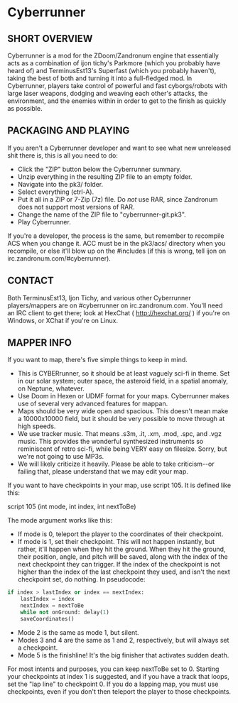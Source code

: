 # Cyberrunner

## SHORT OVERVIEW
Cyberrunner is a mod for the ZDoom/Zandronum engine that essentially acts as a combination of ijon tichy's Parkmore (which you probably have heard of) and TerminusEst13's Superfast (which you probably haven't), taking the best of both and turning it into a full-fledged mod. In Cyberrunner, players take control of powerful and fast cyborgs/robots with large laser weapons, dodging and weaving each other's attacks, the environment, and the enemies within in order to get to the finish as quickly as possible.

## PACKAGING AND PLAYING
If you aren't a Cyberrunner developer and want to see what new unreleased shit there is, this is all you need to do:

 - Click the "ZIP" button below the Cyberrunner summary.
 - Unzip everything in the resulting ZIP file to an empty folder.
 - Navigate into the pk3/ folder.
 - Select everything (ctrl-A).
 - Put it all in a ZIP or 7-Zip (7z) file. Do *not* use RAR, since Zandronum does not support most versions of RAR.
 - Change the name of the ZIP file to "cyberrunner-git.pk3".
 - Play Cyberrunner.

If you're a developer, the process is the same, but remember to recompile ACS when you change it. ACC must be in the pk3/acs/ directory when you recompile, or else it'll blow up on the #includes (if this is wrong, tell ijon on irc.zandronum.com/#cyberrunner).

## CONTACT
Both TerminusEst13, Ijon Tichy, and various other Cyberrunner players/mappers are on #cyberrunner on irc.zandronum.com. You'll need an IRC client to get there; look at HexChat ( http://hexchat.org/ ) if you're on Windows, or XChat if you're on Linux.


## MAPPER INFO
If you want to map, there's five simple things to keep in mind.

- This is CYBERrunner, so it should be at least vaguely sci-fi in theme. Set in our solar system; outer space, the asteroid field, in a spatial anomaly, on Neptune, whatever.
- Use Doom in Hexen or UDMF format for your maps. Cyberrunner makes use of several very advanced features for mappan.
- Maps should be very wide open and spacious. This doesn't mean make a 10000x10000 field, but it should be very possible to move through at high speeds.
- We use tracker music. That means .s3m, .it, .xm, .mod, .spc, and .vgz music. This provides the wonderful synthesized instruments so reminiscent of retro sci-fi, while being VERY easy on filesize. Sorry, but we're not going to use MP3s.
- We will likely criticize it heavily. Please be able to take criticism--or failing that, please understand that we may edit your map.

If you want to have checkpoints in your map, use script 105. It is defined like this:

  script 105 (int mode, int index, int nextToBe)

The mode argument works like this:
 - If mode is 0, teleport the player to the coordinates of their checkpoint.
 - If mode is 1, set their checkpoint. This will not happen instantly, but rather, it'll happen when they hit the ground. When they hit the ground, their position, angle, and pitch will be saved, along with the index of the next checkpoint they can trigger. If the index of the checkpoint is not higher than the index of the last checkpoint they used, and isn't the next checkpoint set, do nothing. In pseudocode:

```python
if index > lastIndex or index == nextIndex:
    lastIndex = index
    nextIndex = nextToBe
    while not onGround: delay(1)
    saveCoordinates()
```

 - Mode 2 is the same as mode 1, but silent.
 - Modes 3 and 4 are the same as 1 and 2, respectively, but will always set a checkpoint.
 - Mode 5 is the finishline! It's the big finisher that activates sudden death.

For most intents and purposes, you can keep nextToBe set to 0. Starting your checkpoints at index 1 is suggested, and if you have a track that loops, set the "lap line" to checkpoint 0. If you do a lapping map, you must use checkpoints, even if you don't then teleport the player to those checkpoints.
